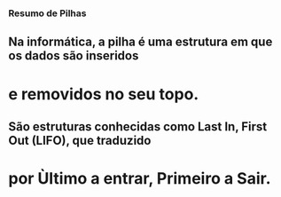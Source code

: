 ### Resumo de Pilhas ###

## Na informática, a pilha é uma estrutura em que os dados são inseridos
# e removidos no seu topo.
## São estruturas conhecidas como Last In, First Out (LIFO), que traduzido
# por Ùltimo a entrar, Primeiro a Sair.